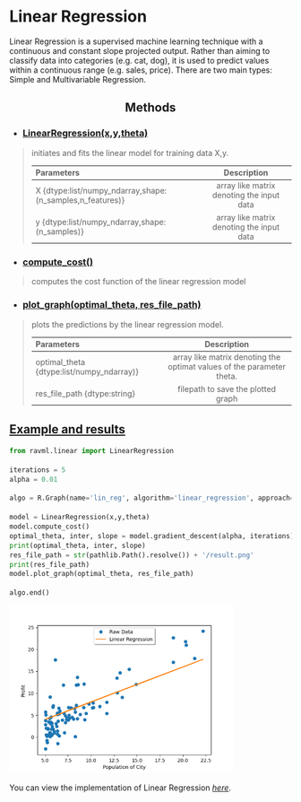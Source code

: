

# Linear Regression

Linear Regression is a supervised machine learning technique with a continuous and constant slope projected output. Rather than aiming to classify data into categories (e.g. cat, dog), it is used to predict values within a continuous range (e.g. sales, price). There are two main types: Simple and Multivariable Regression.



<B><center>
## Methods
</center>
</B>

- ### <B><U>LinearRegression(x,y,theta)</u></B>

>initiates and fits the linear model for training data X,y.
>
>| Parameters | Description     |
>| :------------ |:---------------:|
>|    X {dtype:list/numpy_ndarray,shape:(n_samples,n_features)} | array like matrix denoting the input data |
>|    y {dtype:list/numpy_ndarray,shape:(n_samples)} | array like matrix denoting the input data | 


- ### <B><U>compute_cost()  </u></B>

>computes the cost function of the linear regression model



- ### <B><U>plot_graph(optimal_theta, res_file_path)  </u></B>

>plots the predictions by the linear regression model.
>
>| Parameters | Description     |
>| :------------ |:---------------:|
>|  optimal_theta {dtype:list/numpy_ndarray)} | array like matrix denoting the optimat values of the parameter theta. | 
>|    res_file_path {dtype:string} | filepath to save the plotted graph | 

<U>

## Example and results

</U>

```python
from ravml.linear import LinearRegression

iterations = 5
alpha = 0.01

algo = R.Graph(name='lin_reg', algorithm='linear_regression', approach='distributed')

model = LinearRegression(x,y,theta)
model.compute_cost()            
optimal_theta, inter, slope = model.gradient_descent(alpha, iterations)
print(optimal_theta, inter, slope)
res_file_path = str(pathlib.Path().resolve()) + '/result.png'
print(res_file_path)
model.plot_graph(optimal_theta, res_file_path)

algo.end()

```

<img src=lin_reg.png width=400>

You can view the implementation of Linear Regression [*here*](https://github.com/ravenprotocol/ravml/blob/main/ravml/linear/linear_regression.py).



